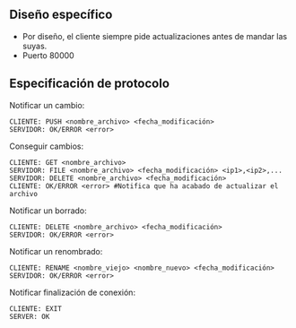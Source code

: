 ## Diseño específico
* Por diseño, el cliente siempre pide actualizaciones antes de mandar las suyas.
* Puerto 80000
## Especificación de protocolo
Notificar un cambio:
```
CLIENTE: PUSH <nombre_archivo> <fecha_modificación>
SERVIDOR: OK/ERROR <error>
```
Conseguir cambios:
```
CLIENTE: GET <nombre_archivo>
SERVIDOR: FILE <nombre_archivo> <fecha_modificación> <ip1>,<ip2>,...
SERVIDOR: DELETE <nombre_archivo> <fecha_modificación>
CLIENTE: OK/ERROR <error> #Notifica que ha acabado de actualizar el archivo
```
Notificar un borrado:
```
CLIENTE: DELETE <nombre_archivo> <fecha_modificación>
SERVIDOR: OK/ERROR <error>
```
Notificar un renombrado:
```
CLIENTE: RENAME <nombre_viejo> <nombre_nuevo> <fecha_modificación>
SERVIDOR: OK/ERROR <error>
```
Notificar finalización de conexión:
````
CLIENTE: EXIT
SERVER: OK
````